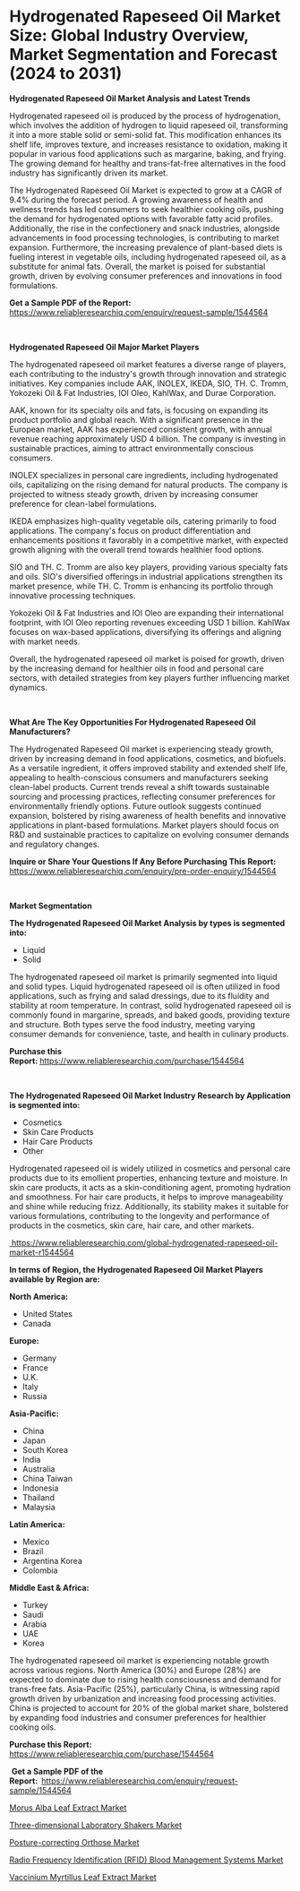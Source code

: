 <p><h1>Hydrogenated Rapeseed Oil Market Size: Global Industry Overview, Market Segmentation and Forecast (2024 to 2031)</h1></p><p><strong>Hydrogenated Rapeseed Oil Market Analysis and Latest Trends</strong></p>
<p><p>Hydrogenated rapeseed oil is produced by the process of hydrogenation, which involves the addition of hydrogen to liquid rapeseed oil, transforming it into a more stable solid or semi-solid fat. This modification enhances its shelf life, improves texture, and increases resistance to oxidation, making it popular in various food applications such as margarine, baking, and frying. The growing demand for healthy and trans-fat-free alternatives in the food industry has significantly driven its market.</p><p>The Hydrogenated Rapeseed Oil Market is expected to grow at a CAGR of 9.4% during the forecast period. A growing awareness of health and wellness trends has led consumers to seek healthier cooking oils, pushing the demand for hydrogenated options with favorable fatty acid profiles. Additionally, the rise in the confectionery and snack industries, alongside advancements in food processing technologies, is contributing to market expansion. Furthermore, the increasing prevalence of plant-based diets is fueling interest in vegetable oils, including hydrogenated rapeseed oil, as a substitute for animal fats. Overall, the market is poised for substantial growth, driven by evolving consumer preferences and innovations in food formulations.</p></p>
<p><strong>Get a Sample PDF of the Report:&nbsp;</strong> <a href="https://www.reliableresearchiq.com/enquiry/request-sample/1544564?utm_campaign=1144&utm_medium=2&utm_source=Github&utm_content=ia&utm_term=08112024&utm_id=hydrogenated-rapeseed-oil">https://www.reliableresearchiq.com/enquiry/request-sample/1544564</a></p>
<p>&nbsp;</p>
<p><strong>Hydrogenated Rapeseed Oil Major Market Players</strong></p>
<p><p>The hydrogenated rapeseed oil market features a diverse range of players, each contributing to the industry's growth through innovation and strategic initiatives. Key companies include AAK, INOLEX, IKEDA, SIO, TH. C. Tromm, Yokozeki Oil & Fat Industries, IOI Oleo, KahlWax, and Durae Corporation.</p><p>AAK, known for its specialty oils and fats, is focusing on expanding its product portfolio and global reach. With a significant presence in the European market, AAK has experienced consistent growth, with annual revenue reaching approximately USD 4 billion. The company is investing in sustainable practices, aiming to attract environmentally conscious consumers.</p><p>INOLEX specializes in personal care ingredients, including hydrogenated oils, capitalizing on the rising demand for natural products. The company is projected to witness steady growth, driven by increasing consumer preference for clean-label formulations.</p><p>IKEDA emphasizes high-quality vegetable oils, catering primarily to food applications. The company's focus on product differentiation and enhancements positions it favorably in a competitive market, with expected growth aligning with the overall trend towards healthier food options.</p><p>SIO and TH. C. Tromm are also key players, providing various specialty fats and oils. SIO's diversified offerings in industrial applications strengthen its market presence, while TH. C. Tromm is enhancing its portfolio through innovative processing techniques.</p><p>Yokozeki Oil & Fat Industries and IOI Oleo are expanding their international footprint, with IOI Oleo reporting revenues exceeding USD 1 billion. KahlWax focuses on wax-based applications, diversifying its offerings and aligning with market needs.</p><p>Overall, the hydrogenated rapeseed oil market is poised for growth, driven by the increasing demand for healthier oils in food and personal care sectors, with detailed strategies from key players further influencing market dynamics.</p></p>
<p>&nbsp;</p>
<p><strong>What Are The Key Opportunities For Hydrogenated Rapeseed Oil Manufacturers?</strong></p>
<p><p>The Hydrogenated Rapeseed Oil market is experiencing steady growth, driven by increasing demand in food applications, cosmetics, and biofuels. As a versatile ingredient, it offers improved stability and extended shelf life, appealing to health-conscious consumers and manufacturers seeking clean-label products. Current trends reveal a shift towards sustainable sourcing and processing practices, reflecting consumer preferences for environmentally friendly options. Future outlook suggests continued expansion, bolstered by rising awareness of health benefits and innovative applications in plant-based formulations. Market players should focus on R&D and sustainable practices to capitalize on evolving consumer demands and regulatory changes.</p></p>
<p><strong>Inquire or Share Your Questions If Any Before Purchasing This Report:</strong> <a href="https://www.reliableresearchiq.com/enquiry/pre-order-enquiry/1544564?utm_campaign=1144&utm_medium=2&utm_source=Github&utm_content=ia&utm_term=08112024&utm_id=hydrogenated-rapeseed-oil">https://www.reliableresearchiq.com/enquiry/pre-order-enquiry/1544564</a></p>
<p>&nbsp;</p>
<p><strong>Market Segmentation</strong></p>
<p><strong>The Hydrogenated Rapeseed Oil Market Analysis by types is segmented into:</strong></p>
<p><ul><li>Liquid</li><li>Solid</li></ul></p>
<p><p>The hydrogenated rapeseed oil market is primarily segmented into liquid and solid types. Liquid hydrogenated rapeseed oil is often utilized in food applications, such as frying and salad dressings, due to its fluidity and stability at room temperature. In contrast, solid hydrogenated rapeseed oil is commonly found in margarine, spreads, and baked goods, providing texture and structure. Both types serve the food industry, meeting varying consumer demands for convenience, taste, and health in culinary products.</p></p>
<p><strong>Purchase this Report:&nbsp;</strong><a href="https://www.reliableresearchiq.com/purchase/1544564?utm_campaign=1144&utm_medium=2&utm_source=Github&utm_content=ia&utm_term=08112024&utm_id=hydrogenated-rapeseed-oil">https://www.reliableresearchiq.com/purchase/1544564</a></p>
<p>&nbsp;</p>
<p><strong>The Hydrogenated Rapeseed Oil Market Industry Research by Application is segmented into:</strong></p>
<p><ul><li>Cosmetics</li><li>Skin Care Products</li><li>Hair Care Products</li><li>Other</li></ul></p>
<p><p>Hydrogenated rapeseed oil is widely utilized in cosmetics and personal care products due to its emollient properties, enhancing texture and moisture. In skin care products, it acts as a skin-conditioning agent, promoting hydration and smoothness. For hair care products, it helps to improve manageability and shine while reducing frizz. Additionally, its stability makes it suitable for various formulations, contributing to the longevity and performance of products in the cosmetics, skin care, hair care, and other markets.</p></p>
<p><a href="https://www.reliableresearchiq.com/global-hydrogenated-rapeseed-oil-market-r1544564?utm_campaign=1144&utm_medium=2&utm_source=Github&utm_content=ia&utm_term=08112024&utm_id=hydrogenated-rapeseed-oil">&nbsp;https://www.reliableresearchiq.com/global-hydrogenated-rapeseed-oil-market-r1544564</a></p>
<p><strong>In terms of Region, the Hydrogenated Rapeseed Oil Market Players available by Region are:</strong></p>
<p>
    <p> <strong> North America: </strong>
        <ul>
            <li>United States</li>
            <li>Canada</li>
        </ul>
        </p> 
    <p> <strong> Europe: </strong>
        <ul>
            <li>Germany</li>
            <li>France</li>
            <li>U.K.</li>
            <li>Italy</li>
            <li>Russia</li>
        </ul>
        </p> 
    <p> <strong> Asia-Pacific: </strong>
        <ul>
            <li>China</li>
            <li>Japan</li>
            <li>South Korea</li>
            <li>India</li>
            <li>Australia</li>
            <li>China Taiwan</li>
            <li>Indonesia</li>
            <li>Thailand</li>
            <li>Malaysia</li>
        </ul>
        </p> 
    <p> <strong> Latin America: </strong>
        <ul>
            <li>Mexico</li>
            <li>Brazil</li>
            <li>Argentina Korea</li>
            <li>Colombia</li>
        </ul>
        </p> 
    <p> <strong> Middle East & Africa: </strong>
        <ul>
            <li>Turkey</li>
            <li>Saudi</li>
            <li>Arabia</li>
            <li>UAE</li>
            <li>Korea</li>
        </ul>
    </p>
    </p>
<p><p>The hydrogenated rapeseed oil market is experiencing notable growth across various regions. North America (30%) and Europe (28%) are expected to dominate due to rising health consciousness and demand for trans-free fats. Asia-Pacific (25%), particularly China, is witnessing rapid growth driven by urbanization and increasing food processing activities. China is projected to account for 20% of the global market share, bolstered by expanding food industries and consumer preferences for healthier cooking oils.</p></p>
<p><strong>Purchase this Report: </strong><a href="https://www.reliableresearchiq.com/purchase/1544564?utm_campaign=1144&utm_medium=2&utm_source=Github&utm_content=ia&utm_term=08112024&utm_id=hydrogenated-rapeseed-oil">https://www.reliableresearchiq.com/purchase/1544564</a></p>
<p>&nbsp;<strong>Get a Sample PDF of the Report:&nbsp;&nbsp;</strong><a href="https://www.reliableresearchiq.com/enquiry/request-sample/1544564?utm_campaign=1144&utm_medium=2&utm_source=Github&utm_content=ia&utm_term=08112024&utm_id=hydrogenated-rapeseed-oil">https://www.reliableresearchiq.com/enquiry/request-sample/1544564</a></p>
<p><strong></strong></p>
<p><p><a href="https://github.com/wendisyqf/Market-Research-Report-List-1/blob/main/morus-alba-leaf-extract-market.md?utm_campaign=1144&utm_medium=2&utm_source=Github&utm_content=ia&utm_term=08112024&utm_id=hydrogenated-rapeseed-oil">Morus Alba Leaf Extract Market</a></p><p><a href="https://issuu.com/reportprime-2/docs/three-dimensional-laboratory-shaker_805ecdb0475eda?utm_campaign=1144&utm_medium=2&utm_source=Github&utm_content=ia&utm_term=08112024&utm_id=hydrogenated-rapeseed-oil">Three-dimensional Laboratory Shakers Market</a></p><p><a href="https://issuu.com/reportprime-2/docs/posture-correcting-orthose-market-s_6b2af12adafe29?utm_campaign=1144&utm_medium=2&utm_source=Github&utm_content=ia&utm_term=08112024&utm_id=hydrogenated-rapeseed-oil">Posture-correcting Orthose Market</a></p><p><a href="https://issuu.com/reportprime-2/docs/radio-frequency-identification-rfid_193c40af559bfc?utm_campaign=1144&utm_medium=2&utm_source=Github&utm_content=ia&utm_term=08112024&utm_id=hydrogenated-rapeseed-oil">Radio Frequency Identification (RFID) Blood Management Systems Market</a></p><p><a href="https://github.com/brindal51/Market-Research-Report-List-1/blob/main/vaccinium-myrtillus-leaf-extract-market.md?utm_campaign=1144&utm_medium=2&utm_source=Github&utm_content=ia&utm_term=08112024&utm_id=hydrogenated-rapeseed-oil">Vaccinium Myrtillus Leaf Extract Market</a></p></p>